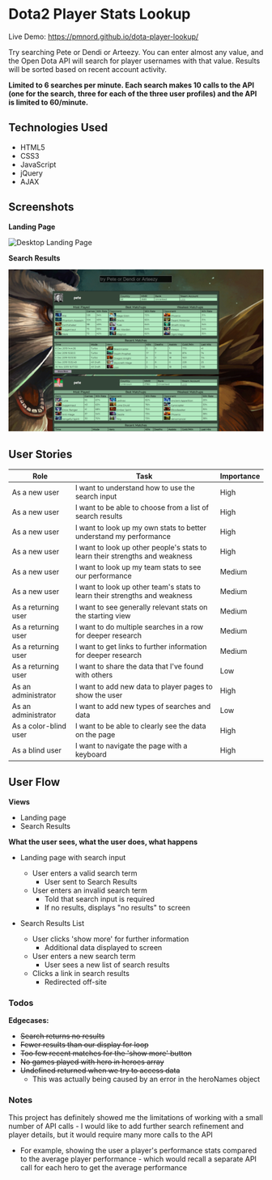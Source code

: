 # Dota2 Player Stats Lookup

Live Demo: https://pmnord.github.io/dota-player-lookup/

Try searching Pete or Dendi or Arteezy. You can enter almost any value, and the Open Dota API will search for player usernames with that value.  Results will be sorted based on recent account activity.

**Limited to 6 searches per minute. Each search makes 10 calls to the API (one for the search, three for each of the three user profiles) and the API is limited to 60/minute.**

## Technologies Used
- HTML5
- CSS3
- JavaScript
- jQuery
- AJAX

## Screenshots

**Landing Page**

![Desktop Landing Page](/screenshots/dota-app-ss-1.png)

**Search Results**

![Desktop Search Results](/screenshots/dota-app-ss-2.png)

## User Stories

| Role  | Task  | Importance  |
|---|---|---|
| As a new user  | I want to understand how to use the search input  | High  |
| As a new user  | I want to be able to choose from a list of search results  | High  |
| As a new user  | I want to look up my own stats to better understand my performance  | High  |
| As a new user  | I want to look up other people's stats to learn their strengths and weakness  | High  |
| As a new user  | I want to look up my team stats to see our performance  | Medium  |
| As a new user  | I want to look up other team's stats to learn their strengths and weakness  | Medium  |
| As a returning user  | I want to see generally relevant stats on the starting view  | Medium  |
| As a returning user  | I want to do multiple searches in a row for deeper research  | Medium  |
| As a returning user  | I want to get links to further information for deeper research | Medium  |
| As a returning user  | I want to share the data that I've found with others  | Low  |
| As an administrator  | I want to add new data to player pages to show the user  | High  |
| As an administrator  | I want to add new types of searches and data  | Low  |
| As a color-blind user  | I want to be able to clearly see the data on the page  | High  |
| As a blind user  | I want to navigate the page with a keyboard  | High  |

## User Flow

**Views**
- Landing page
- Search Results

**What the user sees, what the user does, what happens**
- Landing page with search input
    - User enters a valid search term
        - User sent to Search Results
    - User enters an invalid search term
        - Told that search input is required
        - If no results, displays "no results" to screen

- Search Results List
    - User clicks 'show more' for further information
        - Additional data displayed to screen
    - User enters a new search term
        - User sees a new list of search results
    - Clicks a link in search results
        - Redirected off-site

### Todos

**Edgecases:** 
- ~~Search returns no results~~
- ~~Fewer results than our display for loop~~
- ~~Too few recent matches for the 'show more' button~~
- ~~No games played with hero in heroes array~~
- ~~Undefined returned when we try to access data~~
    - This was actually being caused by an error in the heroNames object

### Notes

This project has definitely showed me the limitations of working with a small number of API calls - I would like to add further search refinement and player details, but it would require many more calls to the API
- For example, showing the user a player's performance stats compared to the average player performance - which would recall a separate API call for each hero to get the average performance

